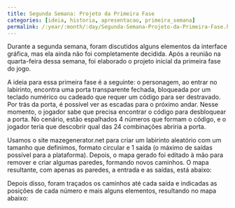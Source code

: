 ```yaml
---
title: Segunda Semana: Projeto da Primeira Fase
categories: [ideia, historia, apresentacao, primeira_semana]
permalink: /:year/:month/:day/Segunda-Semana-Projeto-da-Primeira-Fase.html
---
```


Durante a segunda semana, foram discutidos alguns elementos da interface gráfica, mas ela ainda não foi completamente decidida. Após a reunião na quarta-feira dessa semana, foi elaborado o projeto inicial da primeira fase do jogo. 

A ideia para essa primeira fase é a seguinte: o personagem, ao entrar no labirinto, encontra uma porta transparente fechada, bloqueada por um teclado numérico ou cadeado que requer um código para ser destravado. Por trás da porta, é possível ver as escadas para o próximo andar. Nesse momento, o jogador sabe que precisa encontrar o código para desbloquear a porta. No cenário, estão espalhados 4 números que formam o código, e o jogador teria que descobrir qual das 24 combinações abriria a porta.

Usamos o site mazegenerator.net para criar um labirinto aleatório com um tamanho que definimos, formato circular e 1 saída (o máximo de saídas possível para a plataforma). Depois, o mapa gerado foi editado à mão para remover e criar algumas paredes, formando novos caminhos. O mapa resultante, com apenas as paredes, a entrada e as saídas, está abaixo:



Depois disso, foram traçados os caminhos até cada saída e indicadas as posições de cada número e mais alguns elementos, resultando no mapa abaixo:




